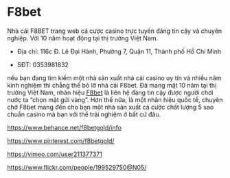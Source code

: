 # F8bet

Nhà cái F8BET trang web cá cược casino trực tuyến đáng tin cậy và chuyên nghiệp. Với 10 năm hoạt động tại thị trường Việt Nam.

- Địa chỉ: 116c Đ. Lê Đại Hành, Phường 7, Quận 11, Thành phố Hồ Chí Minh

- SĐT: 0353981832

nếu bạn đang tìm kiếm một nhà sản xuất nhà cái casino uy tín và nhiều năm kinh nghiệm thì chẳng thể bỏ lỡ nhà cái F8bet. Đã mang mặt 10 năm tại thị trường Việt Nam, nhãn hiệu [F8bet](https://f8betgold.com/) là liên hệ đáng tin cậy được người chơi nước ta “chọn mặt gửi vàng”. Hơn thế nữa, là một nhãn hiệu quốc tế, chuyên chở F8bet mang đến cho bạn một nhà sản xuất cá cược chất lượng 5 sao chuẩn casino mà bạn với thể trải nghiệm ở bất cứ đâu.

https://www.behance.net/f8betgold/info

https://www.pinterest.com/f8betgold/

https://vimeo.com/user211377371

https://www.flickr.com/people/199529750@N05/
